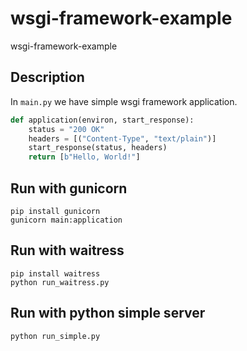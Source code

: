 # wsgi-framework-example
wsgi-framework-example

## Description

In `main.py` we have simple wsgi framework application.

```python
def application(environ, start_response):
    status = "200 OK"
    headers = [("Content-Type", "text/plain")]
    start_response(status, headers)
    return [b"Hello, World!"]
```

## Run with gunicorn

```commandline
pip install gunicorn
gunicorn main:application
```

## Run with waitress

```commandline
pip install waitress
python run_waitress.py
```

## Run with python simple server

```commandline
python run_simple.py
```